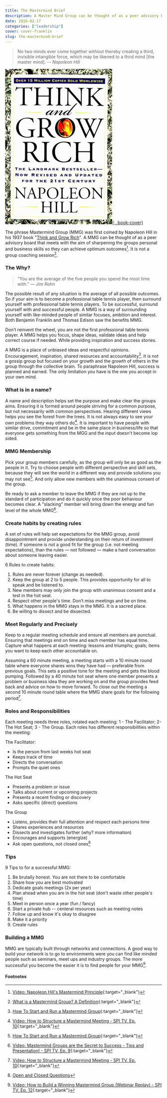 ```yaml
---
title: The Mastermind Brief
description: A Master Mind Group can be thought of as a peer advisory board that meets with the aim of sharpening the groups personal and business skills so they can achieve optimum outcomes
date: 2016-02-17
categories: ["leadership"]
cover: cover-franklin
slug: the-mastermind-brief
---
```

> No two minds ever come together without thereby creating a third, invisible intangible force, which may be likened to a third mind [the master mind].
> <cite> -- Napoleon Hill</cite>

[![Think and Grow Rich - Book Cover](/assets/images/book-think-and-grow-rich.jpg "Think and Grow Rich - Book Cover"){: .book-cover}](http://ws-na.amazon-adsystem.com/widgets/q?_encoding=UTF8&ASIN=1585424331&Format=_SL110_&ID=AsinImage&MarketPlace=US&ServiceVersion=20070822&WS=1&tag=iate-20)

The phrase Mastermind Group (MMG) was first coined by Napoleon Hill in his 1937 book "[Think and Grow Rich](http://ws-na.amazon-adsystem.com/widgets/q?_encoding=UTF8&ASIN=1585424331&Format=_SL110_&ID=AsinImage&MarketPlace=US&ServiceVersion=20070822&WS=1&tag=iate-20)". A MMG can be thought of as a peer advisory board that meets with the aim of sharpening the groups personal and business skills so they can achieve optimum outcomes[^napoleon-hill]. It is not a group coaching session[^definition].

### The Why?

> “You are the average of the five people you spend the most time with.”
> <cite> — Jim Rohn</cite>

The possible result of any situation is the average of all possible outcomes. So if your aim is to become a professional table tennis player, then surround yourself with professional table tennis players. To be successful, surround yourself with and successful people. A MMG is a way of surrounding yourself with like-minded people of similar focuses, ambition and interest. Both Benjamin Franklin and Thomas Edison saw the benefits MMG.

Don’t reinvent the wheel, you are not the first professional table tennis player. A MMG helps you focus, shape ideas, validate ideas and help correct course if needed. While providing inspiration and success stories.

A MMG is a place of unbiased ideas and respectful opinions. Encouragement, inspiration, shared resources and accountability[^start-mmg]. It is not a gossip group but focused on your growth and the growth of others in the group through the collective brain. To paraphrase Napoleon Hill, success is planned and earned. The only limitation you have is the one you accept in your own mind.

### What is in a name?

A name and description helps set the purpose and make clear the groups aims. Ensuring it is formed around people striving for a common purpose, but not necessarily with common perspectives. Hearing different views helps you see the forest from the trees. It is not always easy to see your own problems they way others do[^mmg-structure]. It is important to have people with similar drive, commitment and be in the same place in business/life so that everyone gets something from the MGG and the input doesn't become lop sided.

### MMG Membership

Pick your group members carefully, as the group will only be as good as the people in it. Try to choose people with different perspective and skill sets, because they will see the world in a different way and provide solutions you may not see[^start-mmg]. And only allow new members with the unanimous consent of the group.

Be ready to ask a member to leave the MMG if they are not up to the standard of participation and do it quickly once the poor behaviour becomes clear. A "slacking" member will bring down the energy and fun level of the whole MMG[^mmg-tips].

### Create habits by creating rules

A set of rules will help set expectations for the MMG group, avoid disappointment and provide understanding on their return of investment (time). If someone is not a good fit for the group (i.e. not meeting expectations), than the rules — not followed — make a hard conversation about someone leaving easier.

6 Rules to create habits:

1. Rules are never forever (change as needed).
1. Keep the group at 2 to 5 people. This provides opportunity for all to speak and be listened to.
1. New members may only join the group with unanimous consent and a test in the hot seat.
1. Respect other people's time. Don’t miss meetings and be on time.
1. What happens in the MMG stays in the MMG. It is a sacred place.
1. Be willing to dissect and be dissected.

### Meet Regularly and Precisely

Keep to a regular meeting schedule and ensure all members are punctual. Ensuring that meetings end on time and each member has equal time. Capture what happens at each meeting: lessons and triumphs; goals; items you want to keep each other accountable on.

Assuming a 60 minute meeting, a meeting starts with a 10 minute round table where everyone shares wins they have had — preferable from previous goals. This sets a positive tone for the meeting and gets the blood pumping. Followed by a 40 minute hot seat where one member presents a problem or business idea they are working on and the group provides feed back and advice on how to move forward. To close out the meeting a second 10 minute round table where the MMG share goals for the following period[^mmg-structure].

### Roles and Responsibilities

Each meeting needs three roles, rotated each meeting: 1 - The Facilitator; 2- The Hot Seat; 3 - The Group. Each roles has different responsibilities within the meeting:

The Facilitator:

* Is the person from last weeks hot seat
* Keeps track of time
* Directs the conversation
* Prompts the quiet ones

The Hot Seat

* Presents a problem or issue
* Talks about current or upcoming projects
* Presents a recent finding or discovery
* Asks specific (direct) questions

The Group

* Listens, provides their full attention and respect each persons time
* Shares experiences and resources
* Dissects and investigates further (why? more information)
* Encourages and supports (energize)
* Ask open questions, not closed ones[^open-close]

### Tips

9 Tips to for a successful MMG:

1. Be brutally honest. You are not there to be comfortable
1. Share how you are best motivated
1. Dedicate goals meetings (2x per year)
1. Plan ahead when you are in the hot seat (don't waste other people's time)
1. Meet in person once a year (fun / fancy)
1. Start a private hub -- centeral resources such as meeting notes
1. Follow up and know it's okay to disagree
1. Make it a priority
1. Create rules

### Building a MMG

MMG are typically built through networks and connections. A good way to build your network is to go to environments were you can find like minded people such as seminars, meet ups and industry groups. The more successful you become the easier it is to find people for your MMG[^mmg-build].

#### Footnotes

[^start-mmg]: [How To Start and Run a Mastermind Group](http://www.lifehack.org/articles/productivity/how-to-start-and-run-a-mastermind-group.html){:target="_blank"}
[^definition]: [What is a Mastermind Group? A Definition](http://www.thesuccessalliance.com/what-is-a-mastermind-group.html){:target="_blank"}
[^napoleon-hill]: [Video: Napoleon Hill's Mastermind Principle](https://www.youtube.com/watch?v=LDHCoNnuqUI){:target="_blank"}
[^mmg-structure]: [Video: How to Structure a Mastermind Meeting - SPI TV, Ep. 10](https://www.youtube.com/watch?v=6N-rAEgIxOY){:target="_blank"}
[^mmg-tips]: [Video: Mastermind Groups are the Secret to Success - Tips and Presentation! - SPI TV, Ep. 9](https://www.youtube.com/watch?v=p28vrcjZ8jc){:target="_blank"}
[^mmg-build]: [Video: How to Build a Winning Mastermind Group (Webinar Replay) - SPI TV, Ep. 12](https://www.youtube.com/watch?v=U0Np-IszK-8){:target="_blank"}
[^open-close]: [Open and Closed Questions](http://changingminds.org/techniques/questioning/open_closed_questions.htm)
